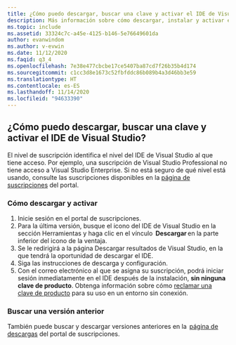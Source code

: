 ```yaml
---
title: ¿Cómo puedo descargar, buscar una clave y activar el IDE de Visual Studio?
description: Más información sobre cómo descargar, instalar y activar el IDE de Visual Studio con una clave de producto
ms.topic: include
ms.assetid: 33324c7c-a45e-4125-b146-5e76649601da
author: evanwindom
ms.author: v-evwin
ms.date: 11/12/2020
ms.faqid: q3_4
ms.openlocfilehash: 7e38e477cbcbe17ce5407ba87cd7f26b35b4d174
ms.sourcegitcommit: c1cc3d8e1673c52fbfddc86b089b4a3d46bb3e59
ms.translationtype: HT
ms.contentlocale: es-ES
ms.lasthandoff: 11/14/2020
ms.locfileid: "94633390"
---
```

## <a name="how-do-i-download-find-a-key-and-activate-the-visual-studio-ide"></a>¿Cómo puedo descargar, buscar una clave y activar el IDE de Visual Studio?
El nivel de suscripción identifica el nivel del IDE de Visual Studio al que tiene acceso. Por ejemplo, una suscripción de Visual Studio Professional no tiene acceso a Visual Studio Enterprise. Si no está seguro de qué nivel está usando, consulte las suscripciones disponibles en la [página de suscripciones](https://my.visualstudio.com/subscriptions) del portal. 

### <a name="how-to-download-and-activate"></a>Cómo descargar y activar 
1. Inicie sesión en el portal de suscripciones.  
0. Para la última versión, busque el icono del IDE de Visual Studio en la sección Herramientas y haga clic en el vínculo  **Descargar** en la parte inferior del icono de la ventaja.  
0. Se le redirigirá a la página Descargar resultados de Visual Studio, en la que tendrá la oportunidad de descargar el IDE.  
0. Siga las instrucciones de descarga y configuración. 
0. Con el correo electrónico al que se asigna su suscripción, podrá iniciar sesión inmediatamente en el IDE después de la instalación, **sin ninguna clave de producto**. Obtenga información sobre cómo [reclamar una clave de producto](https://docs.microsoft.com/visualstudio/subscriptions/find-keys) para su uso en un entorno sin conexión.

### <a name="find-an-older-version"></a>Buscar una versión anterior 
También puede buscar y descargar versiones anteriores en la  [página de descargas](https://my.visualstudio.com/Downloads?q=visual%20studio&pgroup=) del portal de suscripciones.